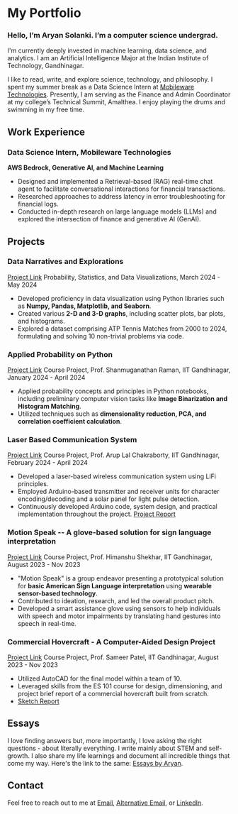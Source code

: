 # My Portfolio

### Hello, I’m Aryan Solanki. I’m a computer science undergrad.

I'm currently deeply invested in machine learning, data science, and analytics. I am an Artificial Intelligence Major at the Indian Institute of Technology, Gandhinagar.

I like to read, write, and explore science, technology, and philosophy. I spent my summer break as a Data Science Intern at [Mobileware Technologies](https://mobilewaretech.com/). Presently, I am serving as the Finance and Admin Coordinator at my college’s Technical Summit, Amalthea. I enjoy playing the drums and swimming in my free time.

## Work Experience

### Data Science Intern, Mobileware Technologies
**AWS Bedrock, Generative AI, and Machine Learning**

* Designed and implemented a Retrieval-based (RAG) real-time chat agent to facilitate conversational interactions for financial transactions.
* Researched approaches to address latency in error troubleshooting for financial logs.
* Conducted in-depth research on large language models (LLMs) and explored the intersection of finance and generative AI (GenAI).

## Projects

### Data Narratives and Explorations
[Project Link](https://github.com/Aryan-IIT/Data-Narratives-and-Explorations)
Probability, Statistics, and Data Visualizations, March 2024 - May 2024

* Developed proficiency in data visualization using Python libraries such as **Numpy, Pandas, Matplotlib, and Seaborn**.
* Created various **2-D and 3-D graphs**, including scatter plots, bar plots, and histograms.
* Explored a dataset comprising ATP Tennis Matches from 2000 to 2024, formulating and solving 10 non-trivial problems via code.

### Applied Probability on Python
[Project Link](https://github.com/Aryan-IIT/ES-114-PSDV)
Course Project, Prof. Shanmuganathan Raman, IIT Gandhinagar, January 2024 - April 2024

* Applied probability concepts and principles in Python notebooks, including preliminary computer vision tasks like **Image Binarization and Histogram Matching**.
* Utilized techniques such as **dimensionality reduction, PCA, and correlation coefficient calculation**.

### Laser Based Communication System
[Project Link](https://github.com/Aryan-IIT/ES-116-Course-Project)
Course Project, Prof. Arup Lal Chakraborty, IIT Gandhinagar, February 2024 - April 2024

* Developed a laser-based wireless communication system using LiFi principles.
* Employed Arduino-based transmitter and receiver units for character encoding/decoding and a solar panel for light pulse detection.
* Continuously developed Arduino code, system design, and practical implementation throughout the project. [Project Report](https://github.com/Aryan-IIT/ES-116-Course-Project/blob/main/ES116_Final_Project.pdf)

### Motion Speak -- A glove-based solution for sign language interpretation
[Project Link](https://drive.google.com/file/d/1XsixTzGGRKCGHqn-cSgvYlM2YRWCnKjZ/view?usp=sharing)
Course Project, Prof. Himanshu Shekhar, IIT Gandhinagar, August 2023 - Nov 2023

* "Motion Speak" is a group endeavor presenting a prototypical solution for **basic American Sign Language interpretation** using **wearable sensor-based technology**.
* Contributed to ideation, research, and led the overall product pitch.
* Developed a smart assistance glove using sensors to help individuals with speech and motor impairments by translating hand gestures into speech in real-time.

### Commercial Hovercraft - A Computer-Aided Design Project
[Project Link](https://youtu.be/BmLoMJDTwEM)
Course Project, Prof. Sameer Patel, IIT Gandhinagar, August 2023 - Nov 2023

* Utilized AutoCAD for the final model within a team of 10.
* Leveraged skills from the ES 101 course for design, dimensioning, and project brief report of a commercial hovercraft built from scratch.
* [Sketch Report](https://iitgnacin-my.sharepoint.com/:b:/g/personal/23110049_iitgn_ac_in/EaajmBBAD5ZNkpLAmEdVubkBu90cHu8a9DftmgxmY45H8w?e=VQXJtg)

## Essays

I love finding answers but, more importantly, I love asking the right questions - about literally everything. I write mainly about STEM and self-growth. I also share my life learnings and document all incredible things that come my way. Here's the link to the same: [Essays by Aryan](https://aryanoutwits.notion.site/Essays-by-Aryan-dcea590ec3cd4bdc9a3e3ff49df2c8c0?pvs=4).

## Contact

Feel free to reach out to me at [Email](mailto:illogicalaryan@gmail.com), [Alternative Email](mailto:23110049@iitgn.ac.in), or [LinkedIn](https://www.linkedin.com/in/aryan-solanki-ai/).
